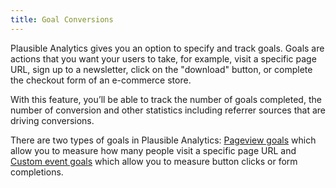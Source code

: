 ```yaml
---
title: Goal Conversions
--- 
```


Plausible Analytics gives you an option to specify and track goals. Goals are actions that you want your users to take, for example, visit a specific page URL, sign up to a newsletter, click on the "download" button, or complete the checkout form of an e-commerce store.

With this feature, you’ll be able to track the number of goals completed, the number of conversion and other statistics including referrer sources that are driving conversions.

There are two types of goals in Plausible Analytics: [Pageview goals](pageview-goals.md) which allow you to measure how many people visit a specific page URL and [Custom event goals](custom-event-goals.md) which allow you to measure button clicks or form completions.
